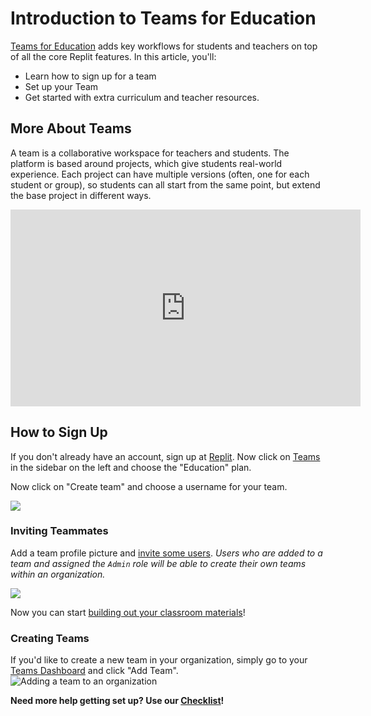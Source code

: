 # Introduction to Teams for Education

[Teams for Education](https://replit.com/teams-for-education) adds key workflows for students and teachers on top of all the core Replit features. In this article, you'll:
 * Learn how to sign up for a team
 * Set up your Team 
 * Get started with extra curriculum and teacher resources.

## More About Teams

A team is a collaborative workspace for teachers and students. The platform is based around projects, which give students real-world experience. Each project can have multiple versions (often, one for each student or group), so students can all start from the same point, but extend the base project in different ways.

<iframe width="560" height="315" src="https://www.youtube.com/embed/hCgGzIUJtY4" title="Intro to Teams for Education" frameborder="0" allow="accelerometer; autoplay; clipboard-write; encrypted-media; gyroscope; picture-in-picture" allowfullscreen></iframe>

## How to Sign Up

If you don't already have an account, sign up at [Replit](https://replit.com). Now click on [Teams](https://replit.com/teams) in the sidebar on the left and choose the "Education" plan.


Now click on "Create team" and choose a username for your team.

![](/images/teamsForEducation/intro/choose-username.png)

### Inviting Teammates
Add a team profile picture and [invite some users](/teams-edu/inviting-teachers-students). 
*Users who are added to a team and assigned the `Admin` role will be able to create their own teams within an organization.*

![](/images/teamsForEducation/intro/upload-pic.png)

Now you can start [building out your classroom materials](creating-projects-assignments)! 

### Creating Teams 
If you'd like to create a new team in your organization, simply go to your [Teams Dashboard](https://replit.com/teams) and click "Add Team". 
![Adding a team to an organization](/images/teamsForEducation/add_team.gif)


**Need more help getting set up? Use our [Checklist](teams-edu-checklist)!**
